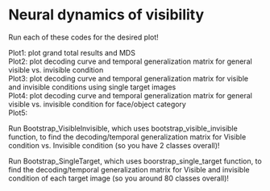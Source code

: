 # Neural dynamics of visibility
Run each of these codes for the desired plot!

Plot1: plot grand total results and MDS <br>
Plot2: plot decoding curve and temporal generalization matrix for general visible vs. invisible condition <br>
Plot3: plot decoding curve and temporal generalization matrix for visible and invisible conditions using single target images <br>
Plot4: plot decoding curve and temporal generalization matrix for general visible vs. invisible condition for face/object category <br>
Plot5: 

Run Bootstrap_VisibleInvisible, which uses bootstrap_visible_invisible function, to find the decoding/temporal generalization matrix for Visible condition vs. Invisible condition (so you have 2 classes overall)!

Run Bootstrap_SingleTarget, which uses boorstrap_single_target function, to find the decoding/temporal generalization matrix for Visible and invisible condition of each target image (so you around 80 classes overall)!
